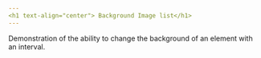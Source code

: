 ```yaml
---
<h1 text-align="center"> Background Image list</h1>
---
```

Demonstration of the ability to change the background of an element with an interval.